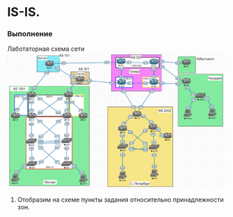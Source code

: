 # IS-IS.

### Выполнение

Лаботаторная схема сети
![img.png](img.png)

1. Отобразим на схеме пункты задания относительно принадлежности зон.
